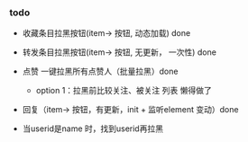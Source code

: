 ### todo
* 收藏条目拉黑按钮(item-> 按钮, 动态加载) done
* 转发条目拉黑按钮(item-> 按钮, 无更新， 一次性) done
* 点赞 一键拉黑所有点赞人（批量拉黑）done
  * option 1：拉黑前比较关注、被关注 列表 懒得做了
* 回复（item-> 按钮，有更新，init + 监听element 变动）done

* 当userid是name 时，找到userid再拉黑